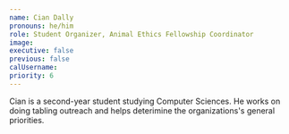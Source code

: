 ```yaml
---
name: Cian Dally
pronouns: he/him
role: Student Organizer, Animal Ethics Fellowship Coordinator
image:
executive: false
previous: false
calUsername:
priority: 6
---
```


Cian is a second-year student studying Computer Sciences. He works on doing tabling outreach and helps deterimine the organizations's general priorities.
